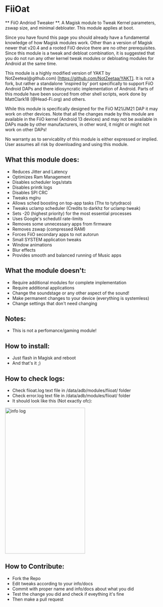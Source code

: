 # FiiOat
** FiiO Andriod Tweaker **. 
A Magisk module to Tweak Kernel parameters, zswap size, and minimal debloater. This module applies at boot.

Since you have found this page you should already have a fundamental knowledge of how Magisk modules work. Other than a version of Magisk newer that v20.4 and a rooted FiiO device there are no other prerequisites. Since this module is a tweak and debloat combination, it is suggested that you do not run any other kernel tweak modules or debloating modules for Android at the same time.

This module is a highly modified version of YAKT by NotZeetea(@github.com) [https://github.com/NotZeetaa/YAKT]. It is not a fork, but rather a standalone 'inspired by' port specifically to support FiiO Android DAPs and there idiosyncratic implementation of Android.
Parts of this module have been sourced from other shell scripts, work done by MattClark18 (@Head-Fi.org) and others.

While this module is specifically designed for the FiiO M21/JM21 DAP it may work on other devices. Note that all the changes made by this module are available in the FiiO kernel (Android 13 devices) and may not be available in DAPs made by other manufacturers, in other word, it might or might not work on other DAPs!

No warranty as to servicablity of this module is either expressed or implied. User assumes all risk by downloading and using this module.

## What this module does:
- Reduces Jitter and Latency
- Optimizes Ram Management
- Disables scheduler logs/stats
- Disables printk logs
- Disables SPI CRC
- Tweaks mglru
- Allows sched boosting on top-app tasks (Thx to tytydraco)
- Tweaks uclamp scheduler (Credits to darkhz for uclamp tweak)
- Sets -20 (highest priority) for the most essential processes
- Uses Google's schedutil rate-limits
- Removes some unnecessary apps from firmware
- Removes zswap (compressed RAM)
- Forces FiiO secondary apps to not autorun
- Small SYSTEM application tweaks
- Window animations
- Blur effects
- Provides smooth and balanced running of Music apps


## What the module doesn't:
- Require additional modules for complete implementation
- Require additional applications
- Change the soundstage or any other aspect of the sound!
- Make permanent changes to your device (everything is systemless)
- Change settings that don't need changing


## Notes:
- This is not a perfomance/gaming module!


## How to install:
- Just flash in Magisk and reboot
- And that's it ;)


## How to check logs:
- Check fiioat.log text file in /data/adb/modules/fiioat/ folder
- Check error.log text file in /data/adb/modules/fiioat/ folder
- It should look like this (Not exactly ofc):
<img width="261" height="475" alt="info log" src="https://github.com/user-attachments/assets/884eccbe-c7ca-435b-8b63-ca15f112f3b8" />

## How to Contribute:
- Fork the Repo
- Edit tweaks according to your info/docs
- Commit with proper name and info/docs about what you did
- Test the change you did and check if eveything it's fine
- Then make a pull request

